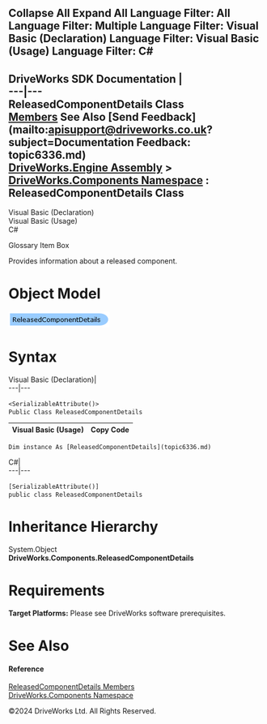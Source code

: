        

 Collapse All Expand All  Language Filter: All  Language Filter: Multiple  Language Filter: Visual Basic (Declaration) Language Filter: Visual Basic (Usage) Language Filter: C#  
---  
DriveWorks SDK Documentation  |   
---|---  
ReleasedComponentDetails Class   
[Members](topic6337.md) See Also [Send Feedback](mailto:apisupport@driveworks.co.uk?subject=Documentation Feedback: topic6336.md)  
[DriveWorks.Engine Assembly](topic2156.md) > [DriveWorks.Components Namespace](topic6089.md) : ReleasedComponentDetails Class  
---  
  
Visual Basic (Declaration)    
Visual Basic (Usage)    
C# 

Glossary Item Box

Provides information about a released component. 

# Object Model

![](dotnetdiagramimages/image329.png)

# Syntax

Visual Basic (Declaration)|   
---|---  
      
    
    <SerializableAttribute()>
    Public Class ReleasedComponentDetails   
  
Visual Basic (Usage)| Copy Code  
---|---  
      
    
    Dim instance As [ReleasedComponentDetails](topic6336.md)  
  
C#|   
---|---  
      
    
    [SerializableAttribute()]
    public class ReleasedComponentDetails   
  
# Inheritance Hierarchy

System.Object  
**DriveWorks.Components.ReleasedComponentDetails**  


# Requirements

**Target Platforms:** Please see DriveWorks software prerequisites.

# See Also

#### Reference

[ReleasedComponentDetails Members](topic6337.md)   
[DriveWorks.Components Namespace](topic6089.md)

©2024 DriveWorks Ltd. All Rights Reserved.
